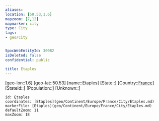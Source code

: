 ```yaml
---
aliases: 
location: [50.53,1.6]
mapzoom: [7,12] 
mapmarker: city 
type: City
tags:
- geo/City


SpocWebEntityId: 30082
isDeleted: false
confidential: public

title: Etaples
---
```

[geo-lon::1.6]
[geo-lat::50.53]
[name::Etaples]
[State::]
[Country::[France](geo/Continent/Europe/France.md)]
[StateId::]
[Population::]
[Unknown::]


```leaflet
id: Etaples
coordinates: [Etaples](geo/Continent/Europe/France/City/Etaples.md)
markerFile: [Etaples](geo/Continent/Europe/France/City/Etaples.md)
defaultZoom: 11 
maxZoom: 18
```


